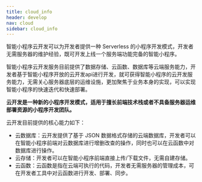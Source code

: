 ```yaml
---
title: cloud_info
header: develop
nav: cloud
sidebar: cloud_info
---
```



智能小程序云开发可以为开发者提供一种 Serverless 的小程序开发模式，开发者无需服务器的维护经验，既可开发上线一个服务端功能完备的智能小程序。

智能小程序云开发服务目前提供了数据存储、云函数、数据库等云端服务能力，开发者基于智能小程序开放的云开发api进行开发，就可获得智能小程序的云开发服务能力，无需关心服务器底层的运维设施，更加聚焦于业务本身的实现，可以实现智能小程序的快速迭代和快速部署。

**云开发是一种新的小程序开发模式，适用于擅长前端技术栈或者不具备服务器运维部署资源的小程序开发团队。**

云开发目前提供的核心能力如下：

* 云数据库：云开发提供了基于 JSON 数据格式存储的云端数据库，开发者可以在智能小程序前端对云数据库进行增删改查的操作，同时也可以在云函数中对数据库进行操作。
* 云存储：开发者可以在智能小程序前端直接上传/下载文件，无需自建存储。
* 云函数：云函数是指在云端可执行的代码，开发者无需服务器的管理成本，可在开发者工具中对云函数进行开发、部署、同步。
